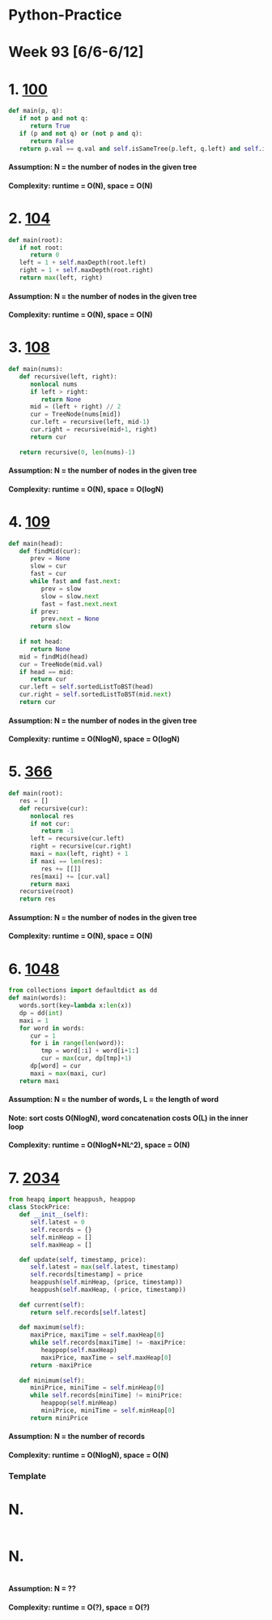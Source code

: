 # Python-Practice

# Week 93 [6/6-6/12]

# 1. [100](https://leetcode.com/problems/same-tree/)
```python
def main(p, q):
   if not p and not q:
      return True
   if (p and not q) or (not p and q):
      return False
   return p.val == q.val and self.isSameTree(p.left, q.left) and self.isSameTree(p.right, q.right)
```
#### Assumption: N = the number of nodes in the given tree
#### Complexity: runtime = O(N), space = O(N)

# 2. [104](https://leetcode.com/problems/maximum-depth-of-binary-tree/)
```python
def main(root):
   if not root:
      return 0
   left = 1 + self.maxDepth(root.left)
   right = 1 + self.maxDepth(root.right)
   return max(left, right)
```
#### Assumption: N = the number of nodes in the given tree
#### Complexity: runtime = O(N), space = O(N)

# 3. [108](https://leetcode.com/problems/convert-sorted-array-to-binary-search-tree/)
```python
def main(nums):
   def recursive(left, right):
      nonlocal nums
      if left > right:
         return None
      mid = (left + right) // 2
      cur = TreeNode(nums[mid])
      cur.left = recursive(left, mid-1)
      cur.right = recursive(mid+1, right)
      return cur
   
   return recursive(0, len(nums)-1)
```
#### Assumption: N = the number of nodes in the given tree
#### Complexity: runtime = O(N), space = O(logN)

# 4. [109](https://leetcode.com/problems/convert-sorted-list-to-binary-search-tree/)
```python
def main(head):
   def findMid(cur):
      prev = None
      slow = cur
      fast = cur
      while fast and fast.next:
         prev = slow
         slow = slow.next
         fast = fast.next.next
      if prev:
         prev.next = None
      return slow
   
   if not head:
      return None
   mid = findMid(head)
   cur = TreeNode(mid.val)
   if head == mid:
      return cur
   cur.left = self.sortedListToBST(head)
   cur.right = self.sortedListToBST(mid.next)
   return cur
```
#### Assumption: N = the number of nodes in the given tree
#### Complexity: runtime = O(NlogN), space = O(logN)

# 5. [366](https://leetcode.com/problems/find-leaves-of-binary-tree/)
```python
def main(root):
   res = []
   def recursive(cur):
      nonlocal res
      if not cur:
         return -1
      left = recursive(cur.left)
      right = recursive(cur.right)
      maxi = max(left, right) + 1
      if maxi == len(res):
         res += [[]]
      res[maxi] += [cur.val]
      return maxi
   recursive(root)
   return res
```
#### Assumption: N = the number of nodes in the given tree
#### Complexity: runtime = O(N), space = O(N)

# 6. [1048](https://leetcode.com/problems/longest-string-chain/)
```python
from collections import defaultdict as dd
def main(words):
   words.sort(key=lambda x:len(x))
   dp = dd(int)
   maxi = 1
   for word in words:
      cur = 1
      for i in range(len(word)):
         tmp = word[:i] + word[i+1:]
         cur = max(cur, dp[tmp]+1)
      dp[word] = cur
      maxi = max(maxi, cur)
   return maxi
```
#### Assumption: N = the number of words, L = the length of word
#### Note: sort costs O(NlogN), word concatenation costs O(L) in the inner loop
#### Complexity: runtime = O(NlogN+NL^2), space = O(N)

# 7. [2034](https://leetcode.com/problems/stock-price-fluctuation/)
```python
from heapq import heappush, heappop
class StockPrice:
   def __init__(self):
      self.latest = 0
      self.records = {}
      self.minHeap = []
      self.maxHeap = []

   def update(self, timestamp, price):
      self.latest = max(self.latest, timestamp)
      self.records[timestamp] = price
      heappush(self.minHeap, (price, timestamp))
      heappush(self.maxHeap, (-price, timestamp))
   
   def current(self):
      return self.records[self.latest]
   
   def maximum(self):
      maxiPrice, maxiTime = self.maxHeap[0]
      while self.records[maxiTime] != -maxiPrice:
         heappop(self.maxHeap)
         maxiPrice, maxTime = self.maxHeap[0]
      return -maxiPrice
   
   def minimum(self):
      miniPrice, miniTime = self.minHeap[0]
      while self.records[miniTime] != miniPrice:
         heappop(self.minHeap)
         miniPrice, miniTime = self.minHeap[0]
      return miniPrice
```
#### Assumption: N = the number of records
#### Complexity: runtime = O(NlogN), space = O(N)

### Template
# N. []()
```sql
```

# N. []()
```python
```
#### Assumption: N = ??
#### Complexity: runtime = O(?), space = O(?)
